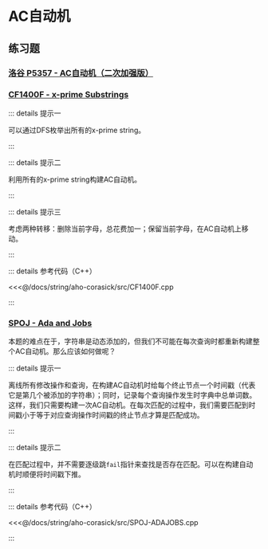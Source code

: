 # AC自动机

## 练习题

### [洛谷 P5357 - AC自动机（二次加强版）](https://www.luogu.com.cn/problem/P5357)

### [CF1400F - x-prime Substrings](https://codeforces.com/contest/1400/problem/F)

::: details 提示一

可以通过DFS枚举出所有的x-prime string。

:::

::: details 提示二

利用所有的x-prime string构建AC自动机。

:::

::: details 提示三

考虑两种转移：删除当前字母，总花费加一；保留当前字母，在AC自动机上移动。

:::

::: details 参考代码（C++）

<<<@/docs/string/aho-corasick/src/CF1400F.cpp

:::

### [SPOJ - Ada and Jobs](https://www.spoj.com/problems/ADAJOBS/)

本题的难点在于，字符串是动态添加的，但我们不可能在每次查询时都重新构建整个AC自动机。那么应该如何做呢？

::: details 提示一

离线所有修改操作和查询，在构建AC自动机时给每个终止节点一个时间戳（代表它是第几个被添加的字符串）；同时，记录每个查询操作发生时字典中总单词数。这样，我们只需要构建一次AC自动机。在每次匹配的过程中，我们需要匹配到时间戳小于等于对应查询操作时间戳的终止节点才算是匹配成功。

:::

::: details 提示二

在匹配过程中，并不需要逐级跳`fail`指针来查找是否存在匹配。可以在构建自动机时顺便将时间戳下推。

:::

::: details 参考代码（C++）

<<<@/docs/string/aho-corasick/src/SPOJ-ADAJOBS.cpp

:::
